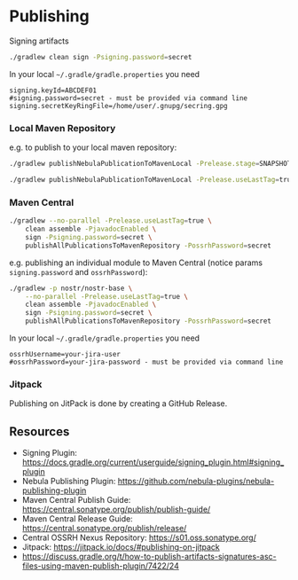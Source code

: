 
# Publishing

Signing artifacts
```sh
./gradlew clean sign -Psigning.password=secret
```

In your local `~/.gradle/gradle.properties` you need
```properties
signing.keyId=ABCDEF01
#signing.password=secret - must be provided via command line
signing.secretKeyRingFile=/home/user/.gnupg/secring.gpg
```


### Local Maven Repository
e.g. to publish to your local maven repository:
```sh
./gradlew publishNebulaPublicationToMavenLocal -Prelease.stage=SNAPSHOT -Prelease.scope=patch
```
```sh
./gradlew publishNebulaPublicationToMavenLocal -Prelease.useLastTag=true
```


### Maven Central
```sh
./gradlew --no-parallel -Prelease.useLastTag=true \
    clean assemble -PjavadocEnabled \
    sign -Psigning.password=secret \
    publishAllPublicationsToMavenRepository -PossrhPassword=secret
```

e.g. publishing an individual module to Maven Central (notice params `signing.password` and `ossrhPassword`):
```sh
./gradlew -p nostr/nostr-base \
    --no-parallel -Prelease.useLastTag=true \
    clean assemble -PjavadocEnabled \
    sign -Psigning.password=secret \
    publishAllPublicationsToMavenRepository -PossrhPassword=secret
```

In your local `~/.gradle/gradle.properties` you need
```
ossrhUsername=your-jira-user
#ossrhPassword=your-jira-password - must be provided via command line
```

### Jitpack
Publishing on JitPack is done by creating a GitHub Release.


## Resources
- Signing Plugin: https://docs.gradle.org/current/userguide/signing_plugin.html#signing_plugin
- Nebula Publishing Plugin: https://github.com/nebula-plugins/nebula-publishing-plugin
- Maven Central Publish Guide: https://central.sonatype.org/publish/publish-guide/
- Maven Central Release Guide: https://central.sonatype.org/publish/release/
- Central OSSRH Nexus Repository: https://s01.oss.sonatype.org/
- Jitpack: https://jitpack.io/docs/#publishing-on-jitpack
- https://discuss.gradle.org/t/how-to-publish-artifacts-signatures-asc-files-using-maven-publish-plugin/7422/24
